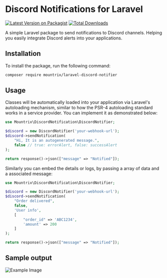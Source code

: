# Discord Notifications for Laravel

[![Latest Version on Packagist](https://img.shields.io/packagist/v/mountrix/laravel-discord-notifier.svg?style=flat-square)](https://packagist.org/packages/mountrix/laravel-discord-notifier)
[![Total Downloads](https://img.shields.io/packagist/dt/mountrix/laravel-discord-notifier.svg?style=flat-square)](https://packagist.org/packages/mountrix/laravel-discord-notifier)

A simple Laravel package to send notifications to Discord channels. Helping you easily integrate Discord alerts into your applications.

## Installation

To install the package, run the following command:

```bash
composer require mountrix/laravel-discord-notifier
```

## Usage

Classes will be automatically loaded into your application via Laravel's autoloading mechanism, similar to how the PSR-4 autoloading standard works in a service provider. You can implement it as demonstrated below:

```php
use Mountrix\DiscordNotification\DiscordNotifier;

$discord = new DiscordNotifier('your-webhook-url');
$discord->sendNotification(
    "Hi, It is an autogenerated message.", 
    false // true: errorAlert, false: successAlert
);

return response()->json(["message" => "Notified"]);
```

Similarly you can embed the details or logs, by passing a array of data and a associated message:


```php
use Mountrix\DiscordNotification\DiscordNotifier;

$discord = new DiscordNotifier('your-webhook-url');
$discord->sendNotification(
    "Order delivered", 
    false, 
    'User info', 
    [
        "order_id" => 'ABC1234', 
        'amount' => 200
    ]
);

return response()->json(["message" => "Notified"]);
```


## Sample output

![Example Image](https://drive.google.com/uc?export=view&id=1jHwB1bSJz6v4-2IdQgFfbciBH9HybJxL)

